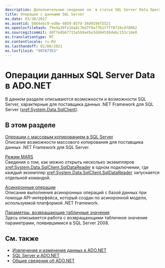 ```yaml
---
description: Дополнительные сведения см. в статье SQL Server Data Operations in ADO.NET
title: Операции с данными SQL Server
ms.date: 03/30/2017
ms.assetid: b864ebc9-ed8e-4059-85fd-36d9198f5521
ms.openlocfilehash: 79eda39fe16a8c7bd7f9a77b1f7ff0739c4f8062
ms.sourcegitcommit: ddf7edb67715a5b9a45e3dd44536dabc153c1de0
ms.translationtype: MT
ms.contentlocale: ru-RU
ms.lasthandoff: 02/06/2021
ms.locfileid: "99767353"
---
```

# <a name="sql-server-data-operations-in-adonet"></a>Операции данных SQL Server Data в ADO.NET

В данном разделе описываются возможности и возможности SQL Server, характерные для поставщика данных .NET Framework для SQL Server (<xref:System.Data.SqlClient>).  
  
## <a name="in-this-section"></a>В этом разделе  

 [Операции с массовым копированием в SQL Server](bulk-copy-operations-in-sql-server.md)  
 Описание возможности массового копирования для поставщика данных .NET Framework для SQL Server.  
  
 [Режим MARS](multiple-active-result-sets-mars.md)  
 Сведения о том, как можно открыть несколько экземпляров <xref:System.Data.SqlClient.SqlDataReader> в одном подключении, где каждый экземпляр <xref:System.Data.SqlClient.SqlDataReader> запускается отдельной командой.  
  
 [Асинхронные операции](asynchronous-operations.md)  
 Описание выполнения асинхронных операций с базой данных при помощи API-интерфейса, который создан по асинхронной модели, используемой платформой .NET Framework.  
  
 [Параметры, возвращающие табличные значения](table-valued-parameters.md)  
 Здесь описывается работа с возвращающими табличное значение параметрами, появившимися в SQL Server 2008.  
  
## <a name="see-also"></a>См. также

- [Извлечение и изменение данных в ADO.NET](../retrieving-and-modifying-data.md)
- [SQL Server и ADO.NET](index.md)
- [Общие сведения об ADO.NET](../ado-net-overview.md)
